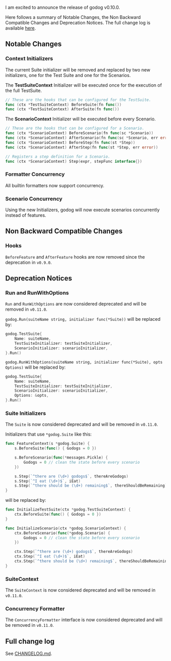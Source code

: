 I am excited to announce the release of godog v0.10.0.

Here follows a summary of Notable Changes, the Non Backward Compatible Changes and Deprecation Notices.
The full change log is available [here](https://github.com/cucumber/godog/blob/master/CHANGELOG.md).


Notable Changes
---------------

### Context Initializers
The current Suite initializer will be removed and replaced by two new initializers, one for the Test Suite and one for the Scenarios.

The **TestSuiteContext** Initializer will be executed once for the execution of the full TestSuite.
```go
// These are the hooks that can be configured for the TestSuite.
func (ctx *TestSuiteContext) BeforeSuite(fn func())
func (ctx *TestSuiteContext) AfterSuite(fn func())
```

The **ScenarioContext** Initializer will be executed before every Scenario.
```go
// These are the hooks that can be configured for a Scenario.
func (ctx *ScenarioContext) BeforeScenario(fn func(sc *Scenario))
func (ctx *ScenarioContext) AfterScenario(fn func(sc *Scenario, err error))
func (ctx *ScenarioContext) BeforeStep(fn func(st *Step))
func (ctx *ScenarioContext) AfterStep(fn func(st *Step, err error))

// Registers a step definition for a Scenario.
func (ctx *ScenarioContext) Step(expr, stepFunc interface{})
```

### Formatter Concurrency
All builtin formatters now support concurrency.

### Scenario Concurrency
Using the new Initializers, godog will now execute scenarios concurrently instead of features.


Non Backward Compatible Changes
-------------------------------

### Hooks
`BeforeFeature` and `AfterFeature` hooks are now removed since the deprecation in `v0.9.0`.


Deprecation Notices
-------------------

### Run and RunWithOptions
`Run` and `RunWithOptions` are now considered deprecated and will be removed in `v0.11.0`.

`godog.Run(suiteName string, initializer func(*Suite))` will be replaced by:
```go
godog.TestSuite{
	Name: suiteName,
	TestSuiteInitializer: testSuiteInitializer,
	ScenarioInitializer: scenarioInitializer,
}.Run()
```

`godog.RunWithOptions(suiteName string, initializer func(*Suite), opts Options)` will be replaced by:
```go
godog.TestSuite{
	Name: suiteName,
	TestSuiteInitializer: testSuiteInitializer,
	ScenarioInitializer: scenarioInitializer,
	Options: &opts,
}.Run()
```

### Suite Initializers
The `Suite` is now considered deprecated and will be removed in `v0.11.0`.

Initializers that use `*godog.Suite` like this:
```go
func FeatureContext(s *godog.Suite) {
	s.BeforeSuite(func() { Godogs = 0 })

	s.BeforeScenario(func(*messages.Pickle) {
		Godogs = 0 // clean the state before every scenario
	})

	s.Step(`^there are (\d+) godogs$`, thereAreGodogs)
	s.Step(`^I eat (\d+)$`, iEat)
	s.Step(`^there should be (\d+) remaining$`, thereShouldBeRemaining)
}
```

will be replaced by:
```go
func InitializeTestSuite(ctx *godog.TestSuiteContext) {
	ctx.BeforeSuite(func() { Godogs = 0 })
}

func InitializeScenario(ctx *godog.ScenarioContext) {
	ctx.BeforeScenario(func(*godog.Scenario) {
		Godogs = 0 // clean the state before every scenario
	})

	ctx.Step(`^there are (\d+) godogs$`, thereAreGodogs)
	ctx.Step(`^I eat (\d+)$`, iEat)
	ctx.Step(`^there should be (\d+) remaining$`, thereShouldBeRemaining)
}
```

### SuiteContext
The `SuiteContext` is now considered deprecated and will be removed in `v0.11.0`.

### Concurrency Formatter
The `ConcurrencyFormatter` interface is now considered deprecated and will be removed in `v0.11.0`.

Full change log
---------------

See [CHANGELOG.md](https://github.com/cucumber/godog/blob/master/CHANGELOG.md).
